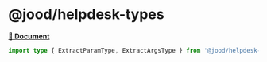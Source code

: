 # @jood/helpdesk-types

**[📘 Document](https://molgga.github.io/jood-helpdesk/)**

```ts
import type { ExtractParamType, ExtractArgsType } from '@jood/helpdesk-types';
```